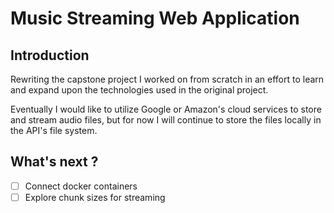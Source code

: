 # Music Streaming Web Application

## Introduction

Rewriting the capstone project I worked on from scratch in an effort to learn and expand upon the technologies used in the original project.

Eventually I would like to utilize Google or Amazon's cloud services to store and stream audio files, but for now I will continue to store the files locally in the API's file system.

## What's next ?

- [ ] Connect docker containers
- [ ] Explore chunk sizes for streaming
